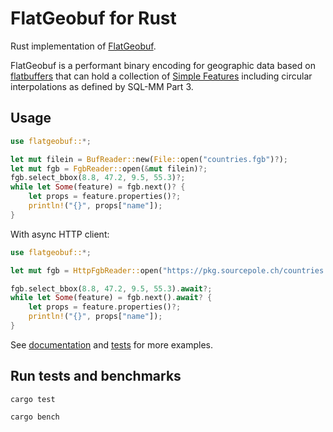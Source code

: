 # FlatGeobuf for Rust

Rust implementation of [FlatGeobuf](https://bjornharrtell.github.io/flatgeobuf/).

FlatGeobuf is a performant binary encoding for geographic data based on
[flatbuffers](http://google.github.io/flatbuffers/) that can hold a collection
of [Simple Features](https://en.wikipedia.org/wiki/Simple_Features) including
circular interpolations as defined by SQL-MM Part 3.

## Usage

```rust
use flatgeobuf::*;

let mut filein = BufReader::new(File::open("countries.fgb")?);
let mut fgb = FgbReader::open(&mut filein)?;
fgb.select_bbox(8.8, 47.2, 9.5, 55.3)?;
while let Some(feature) = fgb.next()? {
    let props = feature.properties()?;
    println!("{}", props["name"]);
}
```

With async HTTP client:
```rust
use flatgeobuf::*;

let mut fgb = HttpFgbReader::open("https://pkg.sourcepole.ch/countries.fgb").await?;

fgb.select_bbox(8.8, 47.2, 9.5, 55.3).await?;
while let Some(feature) = fgb.next().await? {
    let props = feature.properties()?;
    println!("{}", props["name"]);
}
```

See [documentation](https://docs.rs/flatgeobuf/) and [tests](tests/) for more examples.

## Run tests and benchmarks

    cargo test

    cargo bench
